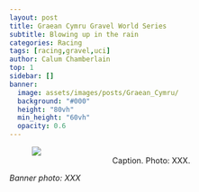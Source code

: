 ```yaml
---
layout: post
title: Graean Cymru Gravel World Series
subtitle: Blowing up in the rain
categories: Racing
tags: [racing,gravel,uci]
author: Calum Chamberlain
top: 1
sidebar: []
banner:
  image: assets/images/posts/Graean_Cymru/
  background: "#000"
  height: "80vh"
  min_height: "60vh"
  opacity: 0.6
---
```



<figure>
    <img src="../../../../assets/images/posts/Graean_Cymru/"/>
    <center><figcaption>
        Caption. Photo: XXX.
    </figcaption></center>
</figure>


<div class="strava-embed-placeholder" data-embed-type="activity" data-embed-id="12175128888" data-style="standard" data-from-embed="false"></div><script src="https://strava-embeds.com/embed.js"></script>


<em>Banner photo: XXX</em>
